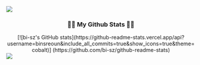 <img src="https://capsule-render.vercel.app/api?type=waving&color=BDBDC8&height=150&section=header" />

<h3 align="center">👩‍💻 My Github Stats 👩‍💻</h3>
<div align="center">
[![bi-sz's GitHub stats](https://github-readme-stats.vercel.app/api?
username=binsreoun&include_all_commits=true&show_icons=true&theme=cobalt)]
(https://github.com/bi-sz/github-readme-stats)
</div>

<img src="https://capsule-render.vercel.app/api?type=waving&color=BDBDC8&height=150&section=footer" />
